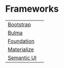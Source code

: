 # Frameworks

|  |  |
| :--- | :--- |
| [Bootstrap](https://getbootstrap.com/) |  |
| [Bulma](https://bulma.io/) |  |
| [Foundation](https://foundation.zurb.com/) |  |
| [Materialize](https://materializecss.com/) |  |
| [Semantic UI](https://semantic-ui.com/) |  |

